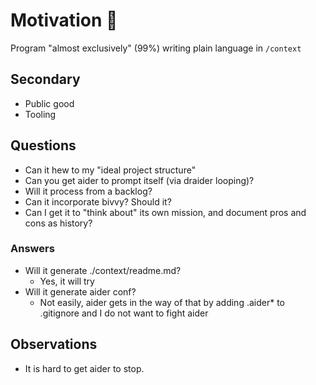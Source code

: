 # Motivation 🎯

Program "almost exclusively" (99%) writing plain language in `/context`

## Secondary

* Public good
* Tooling

## Questions

* Can it hew to my "ideal project structure"
* Can you get aider to prompt itself (via draider looping)?
* Will it process from a backlog?
* Can it incorporate bivvy? Should it?
* Can I get it to "think about" its own mission, and document pros and cons as history?

### Answers

* Will it generate ./context/readme.md?
  * Yes, it will try
* Will it generate aider conf?
  * Not easily, aider gets in the way of that by adding .aider* to .gitignore and I do not want to fight aider

## Observations

* It is hard to get aider to stop.
